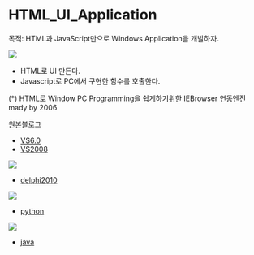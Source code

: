 # HTML_UI_Application
목적: HTML과 JavaScript만으로 Windows Application을 개발하자.

![](http://postfiles10.naver.net/20110910_297/adsloader_1315645619709DUztK_PNG/1.PNG?type=w2)

- HTML로 UI 만든다.
- Javascript로 PC에서 구현한 함수를 호출한다.

(*) HTML로 Window PC Programming을 쉽게하기위한 IEBrowser 연동엔진 mady by 2006

원본블로그
- [VS6.0](http://blog.naver.com/adsloader/50120630570)
- [VS2008](http://blog.naver.com/adsloader/50120630570)

![](http://postfiles6.naver.net/20110910_197/adsloader_1315646463465irQav_PNG/2.PNG?type=w2)

- [delphi2010](http://blog.naver.com/adsloader/50120645880)

![](http://postfiles12.naver.net/20110910_219/adsloader_1315658152325qRqWG_PNG/2.PNG?type=w2)

- [python](http://blog.naver.com/adsloader/50120661077)

![](http://postfiles10.naver.net/20110911_249/adsloader_131567060155334W9c_PNG/2.PNG?type=w2)

- [java](http://blog.naver.com/adsloader/50120693891)

